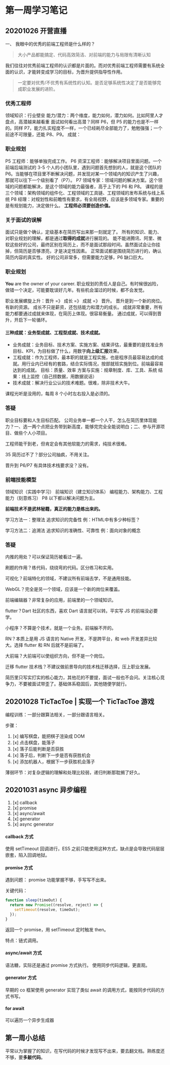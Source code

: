 # 第一周学习笔记

## 20201026 开营直播

一、 我眼中的优秀的前端工程师是什么样的？
> 大小产品都能搞定、代码高效简洁、对前端的能力与局限有清晰认知

我们往往对优秀前端工程师的认识都是片面的。而对优秀前端工程师需要有系统全面的认识，才能转变成学习的目标，为晋升提供指导性作用。
> 一定要对优秀/不优秀有系统性的认知。是否足够系统性决定了是否能够完成职业发展的进阶。

### 优秀工程师
领域知识：行业壁垒
能力/潜力：两个维度，能力如何，潜力如何。比如阿里人才盘点，高潜越来越看重
  面试如何看出高潜？同样 P6，但 P5 的能力也是不一样的。同样 P7，能力扎实程度不一样，一个已经耗尽全部能力了，勉勉强强；一个前途不可限量，还能 P8、P9。
成就：

### 职业规划
P5 工程师：能够单独完成工作。
P6 资深工程师：能够解决项目里面问题。一个前端后端测试的 3-5 个人的小团队里，遇到问题首先想到的人，就是这个团队的 P6。当能够在项目里不断解决问题，并发现对某一个领域内的知识产生了兴趣，那就可以往下一个级别看了（P7）。
P7 领域专家：领域问题的解决方案。这个领域的问题都能解决，是这个领域的能力最强者，高于上下的 P6 和 P8。
  课程的是三个领域：架构领域的组件化、工程领域的工具链、工程领域的发布系统与线上系统
P8 经理：对规划性和前瞻性有要求，有全局视野，应该是多领域专家。重要的是有规划能力，决定做什么。
**工程师必须要创造价值。**

### 关于面试的误解
面试只是做个确认，定级基本在简历写出来那一刻就定了。
所有的知识、能力、对职业规划的理解，都是通过**取得的成就**进行展现的。
能不能进腾讯、阿里、微软这些好的公司，最终区别在简历上，而不是面试那段时间。虽然面试会让你挂掉，但简历是否够漂亮，才是决定性因素。
正常面试都是围绕简历进行的，确认简历内容的真实性。
好的公司非常多，但需要能力足够，P6 缺口巨大。

### 职业规划
**You** are the owner of your career.
职业规划的责任人是自己。有时候很凶险，做错一个决定，可能要耽误好几年。有些机会溜过的时候，都不会发觉。

职业发展螺旋上升：晋升 =》 成长 =》 成就 =》 晋升。
晋升是到一个新的岗位。有新的资源。
成长不只是薪资，还包括能力和潜力的成长。
成就非常重要，所有能力都要通过成就来体现，在简历上体现。很容易衡量。
通过成就，可以得到晋升，开启下一轮循环。

#### 三种成就：业务型成就、工程型成就、技术成就。
- 业务成就：业务目标、技术方案、实施方案、结果评估，最重要的是找准业务目标、KPI，为目标做了什么，用数字**向上级汇报**效果。
- 工程成就：作为工程师，最本职的就是工程实施，也是程序员最容易达成的成就。用行业内已经有的套路，结合实际情况，按部就班实施到位。前端最容易达到的成就。
目标：质量、效率
方案与实施：规章制度、库、工具、系统
结果：线上监控（自己捞数据，用数据说话）
- 技术成就：解决行业公认的技术难题。很难，除非技术大牛。


课程光听是没用的，每周 8 个小时左右投入是必须的。

### 答疑
职业目标要和人生目标匹配。
公司业务单一都一个人干，怎么在简历里体现能力？一、选一两个点把业务带到新高度，能够完完全全能说明白；二、参与开源项目、做些个人小项目。

工程师能干到老，但肯定会有其他软能力的需求，纯技术很难。

35 简历过不了？部分公司抽疯，不用关注。

晋升到 P6/P7 有具体技术栈要求没？没有。


### 前端技能模型
领域知识（实践中学习）
前端知识（建立知识体系）
编程能力、架构能力、工程能力（刻意练习）
P8 以下都以解决问题为主。

**前端技术不是武林秘籍，真正的能力是练出来的。**

学习方法一：整理法
追求知识的完备性
例：HTML中有多少种标签？

学习方法二：追溯法
追求知识的准确性、可靠性
例：面向对象的概念

### 答疑
内推的用处？可以保证简历被看过一遍。

刷题的作用？练代码，绕绕弯的代码。区分练习和实用。

可视化？前端特化的领域，不建议所有前端去学，不是通用技能。

WebGL？完全是另一个领域，应该是一个新的岗位来覆盖。

前端编辑器？非常复杂的应用，前端里的一个领域知识。

flutter？Dart 社区的东西，喜欢 Dart 语言就可以转。平实写 JS 的前端没必要学。

小程序？不算是个技术，就是一个业务。前端躲不开的。

RN？本质上是用 JS 语言的 Native 开发，不是跨平台，和 web 开发差异比较大。选择 flutter 和 RN 后就不是前端了。

大前端？大前端可以使组织方向，但不是一个岗位。

迁移 flutter 技术栈？不建议做前景导向的技术栈迁移选择，压上职业发展。

简历里只写实打实的核心能力，其他花的不要提，面试一般也不会问。关注核心竞争力，不要被面试带歪了。基础体系稳固后，其他随便学就行。


## 20201028 TicTacToe | 实现一个 TicTacToe 游戏
编程训练：一部分跟算法相关，一部分跟语言相关。

步骤：
1. [x] 编写棋盘，能把棋子渲染成 DOM
1. [x] 点击棋盘，能落子
1. [x] 落子后能判断是否获胜
1. [x] 落子后，判断下一步是否有获胜机会
1. [x] 添加机器人，根据下一步获胜机会落子

薄弱环节：对复杂逻辑的理解和处理比较弱，递归判断那耽搁了好久。

## 20201031 async 异步编程
1. [x] callback
1. [x] promise
1. [x] async/await
1. [x] generator
1. [x] async generator

#### callback 方式
使用 setTimeout 回调进行，ES5 之前只能使用这种方式，缺点是会导致代码层层嵌套，陷入回调地狱。

#### promise 方式
遇到问题：
promise 功能掌握不够，手写写不出来。

关键代码：
```javascript
function sleep(timeOut) {
  return new Promise((resolve, reject) => {
    setTimeout(resolve, timeOut);
  });
}
```
返回一个 promise，用 setTimeout 定时触发 then。

特点：链式调用。

#### async/await 方式
语法糖，实际还是通过 promise 方式执行。
使用同步代码逻辑，更直观。

#### generator 方式
早期的 co 框架使用 generator 实现了类似 await 的调用方式，能按同步代码的方式书写。

#### for await
可以遍历一个异步生成器

## **第一周小总结**
平常以为掌握了的知识，在写代码的时候才发现写不出来，要去翻文档。熟练度还不够，要**多敲代码**。